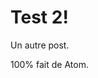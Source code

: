 ﻿---
ID: 10
post_title: Test 2
author: spiky
post_date: 2017-05-24 19:22:04
post_excerpt: ""
layout: post
permalink: http://dev.edito-spiky.com/test2
published: true
---
# Test 2!

Un autre post.

100% fait de Atom.
